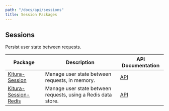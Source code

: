 ```yaml
---
path: "/docs/api/sessions"
title: Session Packages
---
```


## Sessions

 Persist user state between requests.

 | Package      | Description | API Documentation |
 | ----------- | ----------- | ------- |
 | [Kitura-Session](https://github.com/Kitura/Kitura-Session)      | Manage user state between requests, in memory.  | [API](https://ibm-swift.github.io/Kitura-Session/) |
 | [Kitura-Session-Redis](https://github.com/Kitura/Kitura-Session-Redis) | Manage user state between requests, using a Redis data store. | [API](https://ibm-swift.github.io/Kitura-Session-Redis/) |
